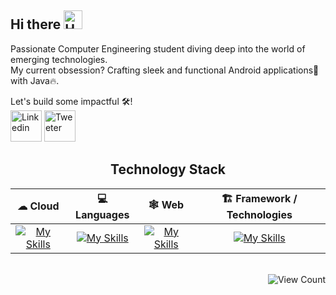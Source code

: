 <!--
![banner](./gitbanner.png)
-->
## Hi there <img src="https://media0.giphy.com/media/5HyXGsoFzXWPKFx07j/200w.gif?cid=6c09b9520a0gqx16s1t0jh0xlmfzk0pqmo8f2pk1hvpaue2y&ep=v1_stickers_search&rid=200w.gif&ct=s" alt="Hand Wave" width="30" height="30" />
<!--
**tanmayb08/tanmayb08** is a ✨ _special_ ✨ repository because its `README.md` (this file) appears on your GitHub profile.

Here are some ideas to get you started:

- 🔭 I’m currently working on ...
- 🌱 I’m currently learning ...
- 👯 I’m looking to collaborate on ...
- 🤔 I’m looking for help with ...
- 💬 Ask me about ...
- 📫 How to reach me: ...
- 😄 Pronouns: ...
- ⚡ Fun fact: ...
-->
Passionate Computer Engineering student diving deep into the world of emerging technologies. <br>
My current obsession? Crafting sleek and functional Android applications📱 with Java🔥. 

Let's build some impactful 🛠! <br>
<a href="https://www.linkedin.com/in/bhosale-tanmay/"><img src="https://cliply.co/wp-content/uploads/2021/02/372102050_LINKEDIN_ICON_TRANSPARENT_1080.gif" alt="Linkedin" width="50" height="50" /></a>
<a href="https://x.com/Tanmay_B08"><img src="https://cliply.co/wp-content/uploads/2021/09/CLIPLY_372109260_TWITTER_LOGO_400.gif" alt="Tweeter" width="50" height="50" /></a>





<h2 align="center">Technology Stack</h2>

| ☁ Cloud        | 💻 Languages      | 🕸 Web        | 🏗 Framework / Technologies       |
|:----------------:|:--------------:|:----------------:|:--------------:|
| [![My Skills](https://skillicons.dev/icons?i=firebase,googlecloud)](https://skillicons.dev)    | [![My Skills](https://skillicons.dev/icons?i=java,c,cpp,python)](https://skillicons.dev)  | [![My Skills](https://skillicons.dev/icons?i=django,html,css,javascript,jquery)](https://skillicons.dev)    | [![My Skills](https://skillicons.dev/icons?i=androidstudio,arduino,figma,net)](https://skillicons.dev)  |



<br>
<div align="right">
  <img src="https://komarev.com/ghpvc/?username=tanmayb08&style=plastic&color=6366f1" alt="View Count" />
</div>

